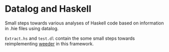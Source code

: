 # Datalog and Haskell

Small steps towards various analyses of Haskell code based on information in
.hie files using datalog.

`Extract.hs` and `test.dl` contain the some small steps towards reimplementing
[weeder][] in this framework.

[weeder]: https://hackage.haskell.org/package/weeder
